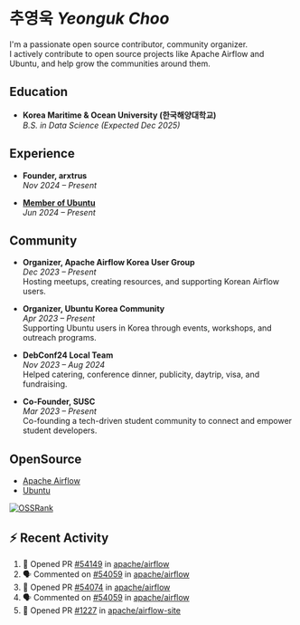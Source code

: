 # 추영욱 *Yeonguk Choo*

I'm a passionate open source contributor, community organizer.  
I actively contribute to open source projects like Apache Airflow and Ubuntu, and help grow the communities around them.  

## Education

- **Korea Maritime & Ocean University (한국해양대학교)**  
  *B.S. in Data Science (Expected Dec 2025)*  

## Experience
- **Founder, arxtrus**  
  _Nov 2024 – Present_  

- **[Member of Ubuntu](https://launchpad.net/~ubuntumembers)**  
  _Jun 2024 – Present_  


## Community

- **Organizer, Apache Airflow Korea User Group**  
  _Dec 2023 – Present_  
  Hosting meetups, creating resources, and supporting Korean Airflow users.

- **Organizer, Ubuntu Korea Community**  
  _Apr 2023 – Present_  
  Supporting Ubuntu users in Korea through events, workshops, and outreach programs.

- **DebConf24 Local Team**  
  _Nov 2023 – Aug 2024_  
  Helped catering, conference dinner, publicity, daytrip, visa, and fundraising.

- **Co-Founder, SUSC**  
  _Mar 2023 – Present_  
  Co-founding a tech-driven student community to connect and empower student developers.

## OpenSource
- [Apache Airflow](https://github.com/apache/airflow/pulls?q=is%3Apr+author%3Achoo121600+)
- [Ubuntu](https://launchpad.net/~choo121600)

[![OSSRank](https://ossrank.com/widget/1003272)](https://ossrank.com/c/1003272-yeonguk)


## :zap: Recent Activity
<!--START_SECTION:activity-->
1. 💪 Opened PR [#54149](https://github.com/apache/airflow/pull/54149) in [apache/airflow](https://github.com/apache/airflow)
2. 🗣 Commented on [#54059](https://github.com/apache/airflow/pull/54059#issuecomment-3148653804) in [apache/airflow](https://github.com/apache/airflow)
3. 💪 Opened PR [#54074](https://github.com/apache/airflow/pull/54074) in [apache/airflow](https://github.com/apache/airflow)
4. 🗣 Commented on [#54059](https://github.com/apache/airflow/pull/54059#issuecomment-3148641059) in [apache/airflow](https://github.com/apache/airflow)
5. 💪 Opened PR [#1227](https://github.com/apache/airflow-site/pull/1227) in [apache/airflow-site](https://github.com/apache/airflow-site)
<!--END_SECTION:activity-->

